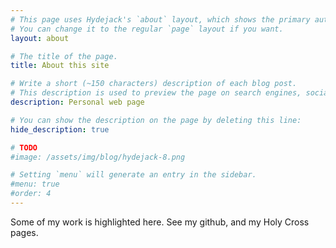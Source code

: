 ```yaml
---
# This page uses Hydejack's `about` layout, which shows the primary author's picture and about text at the top.
# You can change it to the regular `page` layout if you want.
layout: about

# The title of the page.
title: About this site

# Write a short (~150 characters) description of each blog post.
# This description is used to preview the page on search engines, social media, etc.
description: Personal web page

# You can show the description on the page by deleting this line:
hide_description: true

# TODO
#image: /assets/img/blog/hydejack-8.png

# Setting `menu` will generate an entry in the sidebar.
#menu: true
#order: 4
---
```


Some of my work is highlighted here.  See my github, and my Holy Cross pages.
